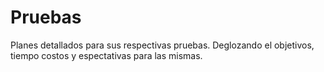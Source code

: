 # Pruebas
Planes detallados para sus respectivas pruebas. Deglozando el objetivos, tiempo costos y espectativas para las mismas.
